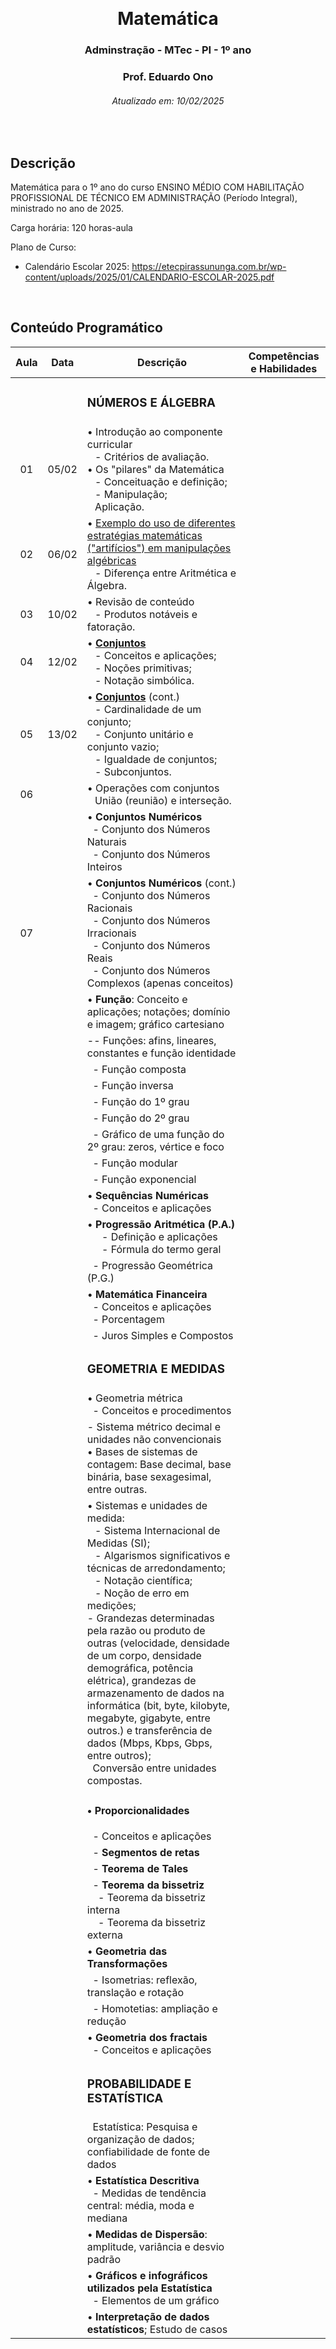 &nbsp;

<h1 align="center">Matemática</h1>
<h3 align="center">Adminstração - MTec - PI - 1º ano</h3>
<h3 align="center">Prof. Eduardo Ono</h3>
<h6 align="center">Atualizado em: 10/02/2025</h6>

&nbsp;

## Descrição

Matemática para o 1º ano do curso ENSINO MÉDIO COM HABILITAÇÃO PROFISSIONAL DE TÉCNICO EM ADMINISTRAÇÃO (Período Integral), ministrado no ano de 2025.

Carga horária: 120 horas-aula

Plano de Curso:

* Calendário Escolar 2025: <https://etecpirassununga.com.br/wp-content/uploads/2025/01/CALENDARIO-ESCOLAR-2025.pdf>

&nbsp;

## Conteúdo Programático

| Aula | Data  | Descrição | Competências e Habilidades |
| :-:  |  :-:  | --- | --- |
|      |       | <h3>NÚMEROS E ÁLGEBRA</h3> | |
|  01  | 05/02 | &bull; Introdução ao componente curricular<br>&ensp; - Critérios de avaliação.<br>&bull; Os "pilares" da Matemática<br>&ensp; - Conceituação e definição;<br>&ensp; - Manipulação;<br>&ensp; Aplicação. | |
|  02  | 06/02 | &bull; [Exemplo do uso de diferentes estratégias matemáticas ("artifícios") em manipulações algébricas](https://github.com/eduardo-ono/Fundamentos-de-Matematica/blob/main/conteudo/04-exponenciais-e-logaritmos/exercicios-resolvidos/exr-2021-08-01.ipynb)<br>&ensp; - Diferença entre Aritmética e Álgebra. | |
|  03  | 10/02 | &bull; Revisão de conteúdo<br>&ensp; - Produtos notáveis e fatoração. | |
|  04  | 12/02 | &bull; [__Conjuntos__]<br>&ensp; - Conceitos e aplicações;<br>&ensp; - Noções primitivas;<br>&ensp; - Notação simbólica. | |
|  05  | 13/02 | &bull; [__Conjuntos__] (cont.)<br>&ensp; - Cardinalidade de um conjunto;<br>&ensp; - Conjunto unitário e conjunto vazio;<br>&ensp; - Igualdade de conjuntos;<br>&ensp; - Subconjuntos. | |
|  06  |        |&bull; Operações com conjuntos<br>&ensp; União (reunião) e interseção. | |
|      |       | &bull; __Conjuntos Numéricos__<br>&nbsp; - Conjunto dos Números Naturais<br>&nbsp; - Conjunto dos Números Inteiros | |
|  07  |       | &bull; __Conjuntos Numéricos__ (cont.)<br>&nbsp; - Conjunto dos Números Racionais<br>&nbsp; - Conjunto dos Números Irracionais<br>&nbsp; - Conjunto dos Números Reais<br>&nbsp; - Conjunto dos Números Complexos (apenas conceitos) | |
|      |       | &bull; __Função__: Conceito e aplicações; notações; domínio e imagem; gráfico cartesiano | |
|      |       | -- Funções: afins, lineares, constantes e função identidade | |
|      |       | &nbsp; - Função composta | |
|      |       | &nbsp; - Função inversa | |
|      |       | &nbsp; - Função do 1º grau | |
|      |       | &nbsp; - Função do 2º grau | |
|      |       | &nbsp; - Gráfico de uma função do 2º grau: zeros, vértice e foco | |
|      |       | &nbsp; - Função modular | |
|      |       | &nbsp; - Função exponencial | |
|      |       | &bull; __Sequências Numéricas__<br>&nbsp; - Conceitos e aplicações<br> | |
|      |       | &bull; __Progressão Aritmética (P.A.)__<br>$\quad$ - Definição e aplicações<br>$\quad$ - Fórmula do termo geral| |
|      |       | &nbsp; - Progressão Geométrica (P.G.) | |
|      |       | &bull; __Matemática Financeira__<br>&nbsp; - Conceitos e aplicações<br>&nbsp; - Porcentagem | |
|      |       | &nbsp; - Juros Simples e Compostos | |
|      |       | <h3>__GEOMETRIA E MEDIDAS__</h3> | |
|      |       | &bull; Geometria métrica<br>&nbsp; - Conceitos e procedimentos | |
|      |       | - Sistema métrico decimal e unidades não convencionais<br>&bull; Bases de sistemas de contagem: Base decimal, base binária, base sexagesimal, entre outras. | |
|      |       | &bull; Sistemas e unidades de medida:<br>&ensp; - Sistema Internacional de Medidas (SI);<br>&ensp; - Algarismos significativos e técnicas de arredondamento;<br>&ensp; - Notação científica;<br>&ensp; - Noção de erro em medições;<br> - Grandezas determinadas pela razão ou produto de outras (velocidade, densidade de um corpo, densidade demográfica, potência elétrica), grandezas de armazenamento de dados na informática (bit, byte, kilobyte, megabyte, gigabyte, entre outros.) e transferência de dados (Mbps, Kbps, Gbps, entre outros);<br> &nbsp; Conversão entre unidades compostas. | |
|      |       | <h4>&bull; __Proporcionalidades__</h4>&nbsp; - Conceitos e aplicações | |
|      |       | &nbsp; - __Segmentos de retas__ | |
|      |       | &nbsp; - __Teorema de Tales__ | |
|      |       | &nbsp; - __Teorema da bissetriz__<br>&nbsp; &nbsp; - Teorema da bissetriz interna<br>&nbsp; &nbsp; - Teorema da bissetriz externa | |
|      |       | &bull; __Geometria das Transformações__ | |
|      |       | &nbsp; - Isometrias: reflexão, translação e rotação | |
|      |       | &nbsp; - Homotetias: ampliação e redução | |
|      |       | &bull; __Geometria dos fractais__<br>&nbsp; - Conceitos e aplicações | |
|      |       | <h3>__PROBABILIDADE E ESTATÍSTICA__</h3> | |
|      |       | &nbsp; Estatística: Pesquisa e organização de dados; confiabilidade de fonte de dados | |
|      |       | &bull; __Estatística Descritiva__<br>&nbsp; - Medidas de tendência central: média, moda e mediana | |
|      |       | &bull; __Medidas de Dispersão__: amplitude, variância e desvio padrão | |
|      |       | &bull; __Gráficos e infográficos utilizados pela Estatística__<br>&nbsp; - Elementos de um gráfico | |
|      |       | &bull; __Interpretação de dados estatísticos__; Estudo de casos | |

[__Conjuntos__]: https://github.com/eduardo-ono/Fundamentos-de-Matematica/blob/main/conteudo/02-conjuntos/02-conjuntos/conjuntos.ipynb

&nbsp;
